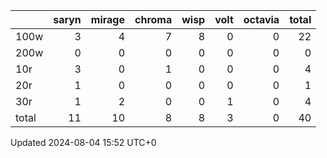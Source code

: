 |       |   saryn |   mirage |   chroma |   wisp |   volt |   octavia |   total |
|:------|--------:|---------:|---------:|-------:|-------:|----------:|--------:|
| 100w  |       3 |        4 |        7 |      8 |      0 |         0 |      22 |
| 200w  |       0 |        0 |        0 |      0 |      0 |         0 |       0 |
| 10r   |       3 |        0 |        1 |      0 |      0 |         0 |       4 |
| 20r   |       1 |        0 |        0 |      0 |      0 |         0 |       1 |
| 30r   |       1 |        2 |        0 |      0 |      1 |         0 |       4 |
| total |      11 |       10 |        8 |      8 |      3 |         0 |      40 |

Updated 2024-08-04 15:52 UTC+0
